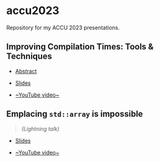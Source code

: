 # accu2023
Repository for my ACCU 2023 presentations.

## Improving Compilation Times: Tools & Techniques

* [Abstract](https://conference.accu.org/en/accu2023/public/events/103)

* [Slides](https://github.com/vittorioromeo/accu2023/blob/main/improving_compilation_times.pdf)

* [~YouTube video~](TODO)

## Emplacing `std::array` is impossible

> *(Lightning talk)*

* [Slides](https://github.com/vittorioromeo/accu2023/blob/main/emplacing_std_array.pdf)

* [~YouTube video~](TODO)
